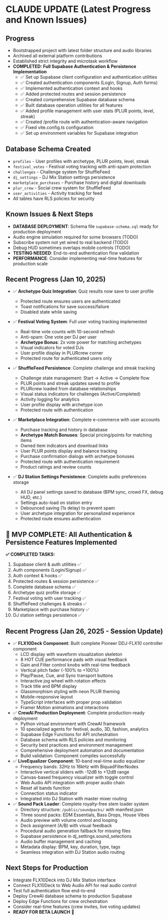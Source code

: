 # CLAUDE UPDATE (Latest Progress and Known Issues)

## Progress
- Bootstrapped project with latest folder structure and audio libraries
- Archived all external platform contributions
- Established strict integrity and microtask workflow
- **COMPLETED: Full Supabase Authentication & Persistence Implementation**
  - ✅ Set up Supabase client configuration and authentication utilities
  - ✅ Created authentication components (Login, Signup, Auth forms)
  - ✅ Implemented authentication context and hooks
  - ✅ Added protected routes and session persistence
  - ✅ Created comprehensive Supabase database schema
  - ✅ Built database operation utilities for all features
  - ✅ Added profile management with user stats (PLUR points, level, streak)
  - ✅ Created /profile route with authentication-aware navigation
  - ✅ Fixed vite.config.ts configuration
  - ✅ Set up environment variables for Supabase integration

## Database Schema Created
- `profiles` - User profiles with archetype, PLUR points, level, streak
- `festival_votes` - Festival voting tracking with anti-spam protection
- `challenges` - Challenge system for ShuffleFeed
- `dj_settings` - DJ Mix Station settings persistence
- `marketplace_purchases` - Purchase history and digital downloads
- `plur_crew` - Social crew system for ShuffleFeed
- `user_activities` - Activity tracking for feed
- All tables have RLS policies for security

## Known Issues & Next Steps
- **DATABASE DEPLOYMENT**: Schema file `supabase-schema.sql` ready for production deployment
- Audio engine simulation required for some browsers (TODO)
- Subscribe system not yet wired to real backend (TODO)  
- Debug HUD sometimes overlaps mobile controls (TODO)
- **TESTING NEEDED**: End-to-end authentication flow validation
- **PERFORMANCE**: Consider implementing real-time features for production scale

## Recent Progress (Jan 10, 2025)
- ✅ **Archetype Quiz Integration**: Quiz results now save to user profile
  - Protected route ensures users are authenticated
  - Toast notifications for save success/failure
  - Disabled state while saving
- ✅ **Festival Voting System**: Full user voting tracking implemented
  - Real-time vote counts with 10-second refresh
  - Anti-spam: One vote per DJ per user
  - **Archetype Bonus**: 2x vote power for matching archetypes
  - Visual indicators for voted DJs
  - User profile display in PLURcrew corner
  - Protected route for authenticated users only
- ✅ **ShuffleFeed Persistence**: Complete challenge and streak tracking
  - Challenge state management: Start → Active → Complete flow
  - PLUR points and streak updates saved to profile
  - PLURcrew loaded from database relationships
  - Visual status indicators for challenges (Active/Completed)
  - Activity logging for analytics
  - User profile display with archetype icon
  - Protected route with authentication
- ✅ **Marketplace Integration**: Complete e-commerce with user accounts
  - Purchase tracking and history in database
  - **Archetype Match Bonuses**: Special pricing/points for matching items
  - Owned item indicators and download links
  - User PLUR points display and balance tracking
  - Purchase confirmation dialogs with archetype bonuses
  - Protected route with authentication requirement
  - Product ratings and review counts

- ✅ **DJ Station Settings Persistence**: Complete audio preferences storage
  - All DJ panel settings saved to database (BPM sync, crowd FX, debug HUD, etc.)
  - Settings auto-load on station entry 
  - Debounced saving (1s delay) to prevent spam
  - User archetype integration for personalized experience
  - Protected route ensures authentication

## 🎉 **MVP COMPLETE**: All Authentication & Persistence Features Implemented

**✅ COMPLETED TASKS:**
1. Supabase client & auth utilities ✅
2. Auth components (Login/Signup) ✅  
3. Auth context & hooks ✅
4. Protected routes & session persistence ✅
5. Complete database schema ✅
6. Archetype quiz profile storage ✅
7. Festival voting with user tracking ✅
8. ShuffleFeed challenges & streaks ✅
9. Marketplace with purchase history ✅
10. DJ station settings persistence ✅

## Recent Progress (Jan 26, 2025 - Session Update)
- ✅ **FLX10Deck Component**: Built complete Pioneer DDJ-FLX10 controller component
  - LCD display with waveform visualization skeleton
  - 8 HOT CUE performance pads with visual feedback
  - Gain and Filter control knobs with real-time feedback
  - Vertical pitch fader (-100% to +100%)
  - Play/Pause, Cue, and Sync transport buttons
  - Interactive jog wheel with rotation effects
  - Track title and BPM display
  - Glassmorphism styling with neon PLUR theming
  - Mobile-responsive layout
  - TypeScript interfaces with proper prop validation
  - Framer Motion animations and interactions
- ✅ **CrewAI Production Deployment**: Complete production-ready deployment
  - Python virtual environment with CrewAI framework
  - 10 specialized agents for festival, audio, 3D, fashion, analytics
  - Supabase Edge Functions for API orchestration
  - Database schema with RLS policies and monitoring
  - Security best practices and environment management
  - Comprehensive deployment automation and documentation
  - Build validation: Component compiles successfully
- ✅ **LiveEqualizer Component**: 10-band real-time audio equalizer
  - Frequency bands: 32Hz to 16kHz with BiquadFilterNodes
  - Interactive vertical sliders with -12dB to +12dB range
  - Canvas-based frequency visualizer with toggle control
  - Web Audio API integration with proper audio chain
  - Reset all bands function
  - Connection status indicator
  - Integrated into DJ Station with master mixer routing
- ✅ **Sound Pack Loader**: Complete royalty-free stem loader system
  - Directory structure: `/public/soundpacks/` with manifest.json
  - Three sound packs: EDM Essentials, Bass Drops, House Vibes
  - Audio preview with volume control and looping
  - Deck assignment (A/B) with visual feedback
  - Procedural audio generation fallback for missing files
  - Supabase persistence in dj_settings.sound_selections
  - Audio buffer management and caching
  - Metadata display: BPM, key, duration, type, tags
  - Seamless integration with DJ Station audio routing

## Next Steps for Production
- Integrate FLX10Deck into DJ Mix Station interface
- Connect FLX10Deck to Web Audio API for real audio control
- Test full authentication flow end-to-end
- Deploy CrewAI database schema to production Supabase
- Deploy Edge Functions for crew orchestration
- Consider real-time features (crew invites, live voting updates)
- **READY FOR BETA LAUNCH** 🚀
